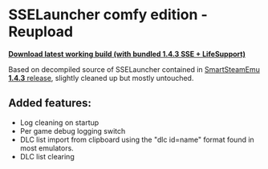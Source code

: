﻿# SSELauncher comfy edition - Reupload

[**Download latest working build (with bundled 1.4.3 SSE + LifeSupport)**](https://github.com/VistaOnTen2007/SSEComfy/blob/main/SmartSteamEmuComfy.zip)

Based on decompiled source of SSELauncher contained in [SmartSteamEmu **1.4.3** release](https://cs.rin.ru/forum/viewtopic.php?f=29&t=62935), slightly cleaned up but mostly untouched.

## Added features:
* Log cleaning on startup
* Per game debug logging switch
* DLC list import from clipboard using the "dlc id=name" format found in most emulators.
* DLC list clearing
